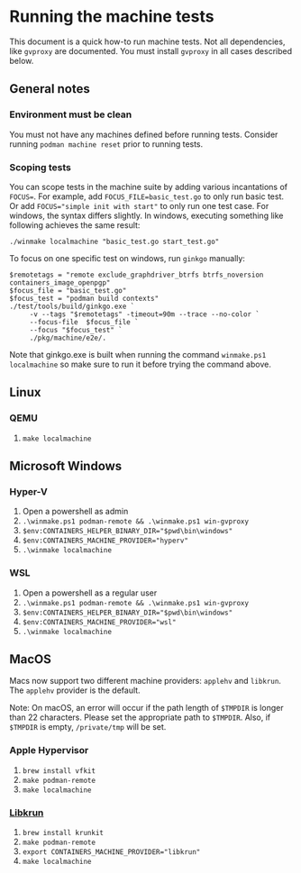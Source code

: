 # Running the machine tests

This document is a quick how-to run machine tests. Not all dependencies, like
`gvproxy` are documented. You must install `gvproxy` in all cases described
below.

## General notes

### Environment must be clean

You must not have any machines defined before running tests. Consider running
`podman machine reset` prior to running tests.

###

### Scoping tests

You can scope tests in the machine suite by adding various incantations of
`FOCUS=`. For example, add `FOCUS_FILE=basic_test.go` to only run basic test. Or
add `FOCUS="simple init with start"` to only run one test case. For windows, the
syntax differs slightly. In windows, executing something like following achieves
the same result:

`./winmake localmachine "basic_test.go start_test.go"`

To focus on one specific test on windows, run `ginkgo` manually:

```pwsh
$remotetags = "remote exclude_graphdriver_btrfs btrfs_noversion containers_image_openpgp"
$focus_file = "basic_test.go"
$focus_test = "podman build contexts"
./test/tools/build/ginkgo.exe `
     -v --tags "$remotetags" -timeout=90m --trace --no-color `
     --focus-file  $focus_file `
     --focus "$focus_test" `
     ./pkg/machine/e2e/.
```

Note that ginkgo.exe is built when running the command
`winmake.ps1 localmachine` so make sure to run it before trying the command
above.

## Linux

### QEMU

1. `make localmachine`

## Microsoft Windows

### Hyper-V

1. Open a powershell as admin
1. `.\winmake.ps1 podman-remote && .\winmake.ps1 win-gvproxy`
1. `$env:CONTAINERS_HELPER_BINARY_DIR="$pwd\bin\windows"`
1. `$env:CONTAINERS_MACHINE_PROVIDER="hyperv"`
1. `.\winmake localmachine`

### WSL

1. Open a powershell as a regular user
1. `.\winmake.ps1 podman-remote && .\winmake.ps1 win-gvproxy`
1. `$env:CONTAINERS_HELPER_BINARY_DIR="$pwd\bin\windows"`
1. `$env:CONTAINERS_MACHINE_PROVIDER="wsl"`
1. `.\winmake localmachine`

## MacOS

Macs now support two different machine providers: `applehv` and `libkrun`. The
`applehv` provider is the default.

Note: On macOS, an error will occur if the path length of `$TMPDIR` is longer
than 22 characters. Please set the appropriate path to `$TMPDIR`. Also, if
`$TMPDIR` is empty, `/private/tmp` will be set.

### Apple Hypervisor

1. `brew install vfkit`
1. `make podman-remote`
1. `make localmachine`

### [Libkrun](https://github.com/containers/libkrun)

1. `brew install krunkit`
1. `make podman-remote`
1. `export CONTAINERS_MACHINE_PROVIDER="libkrun"`
1. `make localmachine`
